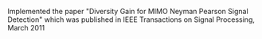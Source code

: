Implemented the paper "Diversity Gain for MIMO Neyman Pearson Signal Detection" which was published in IEEE Transactions on Signal Processing, March 2011


